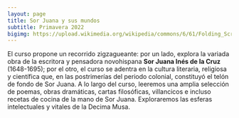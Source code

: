 ```yaml
---
layout: page
title: Sor Juana y sus mundos
subtitle: Primavera 2022
bigimg: https://upload.wikimedia.org/wikipedia/commons/6/61/Folding_Screen_with_Indian_Wedding_and_Flying_Pole_%28Biombo_con_desposorio_ind%C3%ADgena_y_palo_volador%29_-_Google_Art_Project.jpg
---
```


El curso propone un recorrido zigzagueante: por un lado, explora la variada obra de la escritora y pensadora novohispana **Sor Juana Inés de la Cruz** (1648-1695); por el otro, el curso se adentra en la cultura literaria, religiosa y científica que, en las postrimerías del periodo colonial, constituyó el telón de fondo de Sor Juana.
A lo largo del curso, leeremos una amplia selección de poemas, obras dramáticas, cartas filosóficas, villancicos e incluso recetas de cocina de la mano de Sor Juana.
Exploraremos las esferas intelectuales y vitales de la Decima Musa.

